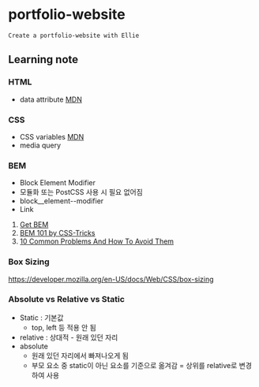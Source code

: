 # portfolio-website

```
Create a portfolio-website with Ellie
```

## Learning note

### HTML

- data attribute [MDN](https://developer.mozilla.org/en-US/docs/Learn/HTML/Howto/Use_data_attributes)

### CSS

- CSS variables [MDN](https://developer.mozilla.org/en-US/docs/Web/CSS/--*)
- media query

### BEM

- Block Element Modifier
- 모듈화 또는 PostCSS 사용 시 필요 없어짐
- block\_\_element--modifier
- Link

1. [Get BEM](http://getbem.com/introduction/)
1. [BEM 101 by CSS-Tricks](https://css-tricks.com/bem-101/)
1. [10 Common Problems And How To Avoid Them](https://www.smashingmagazine.com/2016/06/battling-bem-extended-edition-common-problems-and-how-to-avoid-them/)

### Box Sizing

https://developer.mozilla.org/en-US/docs/Web/CSS/box-sizing

### Absolute vs Relative vs Static

- Static : 기본값
  - top, left 등 적용 안 됨
- relative : 상대적 - 원래 있던 자리
- absolute
  - 원래 있던 자리에서 빠져나오게 됨
  - 부모 요소 중 static이 아닌 요소를 기준으로 옮겨감 = 상위를 relative로 변경하여 사용
